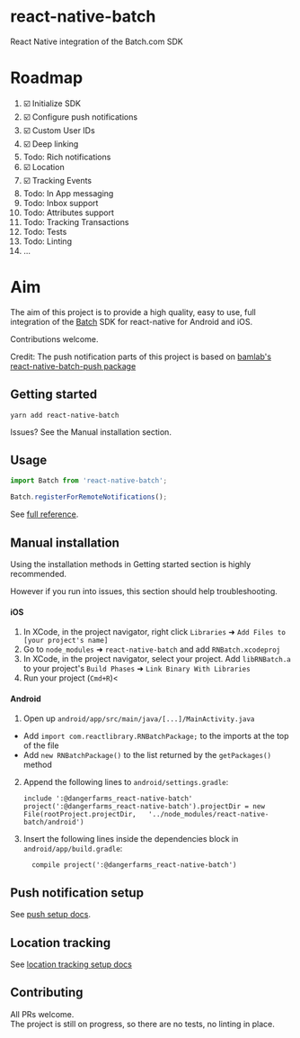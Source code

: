 # react-native-batch
React Native integration of the Batch.com SDK

# Roadmap
1. :ballot_box_with_check: Initialize SDK 
1. :ballot_box_with_check: Configure push notifications 
1. :ballot_box_with_check: Custom User IDs
1. :ballot_box_with_check: Deep linking
1. Todo: Rich notifications 
1. :ballot_box_with_check: Location
1. :ballot_box_with_check: Tracking Events
1. Todo: In App messaging
1. Todo: Inbox support
1. Todo: Attributes support 
1. Todo: Tracking Transactions 
1. Todo: Tests
1. Todo: Linting
1. ...

# Aim
The aim of this project is to provide a high quality, easy to use, full integration of the [Batch](https://batch.com/) SDK for react-native for Android and iOS.

Contributions welcome.

Credit: The push notification parts of this project is based on [bamlab's react-native-batch-push package](https://github.com/bamlab/react-native-batch-push)

## Getting started

`yarn add react-native-batch`

Issues? See the Manual installation section.

## Usage
```javascript
import Batch from 'react-native-batch';

Batch.registerForRemoteNotifications();
```

See [full reference](https://github.com/dangerfarms/react-native-batch/blob/master/docs/reference.md).

## Manual installation

Using the installation methods in Getting started section is highly recommended. 

However if you run into issues, this section should help troubleshooting.


#### iOS

1. In XCode, in the project navigator, right click `Libraries` ➜ `Add Files to [your project's name]`
2. Go to `node_modules` ➜ `react-native-batch` and add `RNBatch.xcodeproj`
3. In XCode, in the project navigator, select your project. Add `libRNBatch.a` to your project's `Build Phases` ➜ `Link Binary With Libraries`
4. Run your project (`Cmd+R`)<

#### Android

1. Open up `android/app/src/main/java/[...]/MainActivity.java`
  - Add `import com.reactlibrary.RNBatchPackage;` to the imports at the top of the file
  - Add `new RNBatchPackage()` to the list returned by the `getPackages()` method
2. Append the following lines to `android/settings.gradle`:
  	```
  	include ':@dangerfarms_react-native-batch'
  	project(':@dangerfarms_react-native-batch').projectDir = new File(rootProject.projectDir, 	'../node_modules/react-native-batch/android')
  	```
3. Insert the following lines inside the dependencies block in `android/app/build.gradle`:
  	```
      compile project(':@dangerfarms_react-native-batch')
  	```

## Push notification setup 

See [push setup docs](https://github.com/dangerfarms/react-native-batch/blob/master/docs/push-setup.md).

## Location tracking

See [location tracking setup docs](https://github.com/dangerfarms/react-native-batch/blob/master/docs/location-tracking.md)

## Contributing

All PRs welcome.  
The project is still on progress, so there are no tests, no linting in place.

